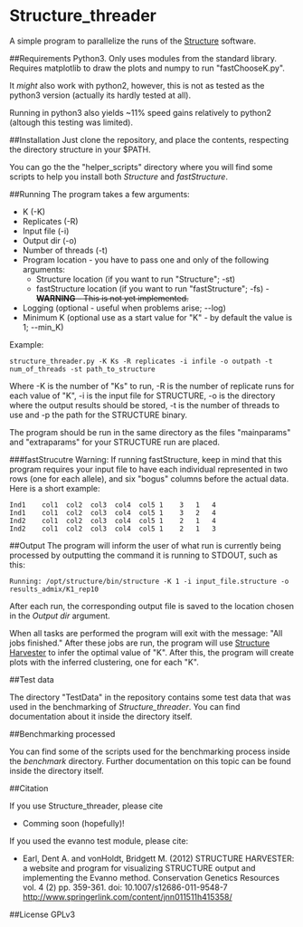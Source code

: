 # Structure_threader
A simple program to parallelize the runs of the [Structure](http://pritchardlab.stanford.edu/structure.html) software.


##Requirements
Python3. Only uses modules from the standard library. Requires matplotlib to draw the plots and numpy to run "fastChooseK.py".

It *might* also work with python2, however, this is not as tested as the python3 version (actually its hardly tested at all).

Running in python3 also yields ~11% speed gains relatively to python2 (altough this testing was limited).


##Installation
Just clone the repository, and place the contents, respecting the directory
structure in your $PATH.

You can go the the "helper_scripts" directory where you will find some scripts to help you install both *Structure* and *fastStructure*.


##Running
The program takes a few arguments:

* K (-K)
* Replicates (-R)
* Input file (-i)
* Output dir (-o)
* Number of threads (-t)
* Program location - you have to pass one and only of the following arguments:
    * Structure location (if you want to run "Structure"; -st)
    * fastStructure location (if you want to run "fastStructure"; -fs) -
     ~~**WARNING** - This is not yet implemented.~~
* Logging (optional - useful when problems arise; --log)
* Minimum K (optional use as a start value for "K" - by default the value is 1; --min_K)

Example:

```
structure_threader.py -K Ks -R replicates -i infile -o outpath -t num_of_threads -st path_to_structure
```

Where -K is the number of "Ks" to run, -R is the number of replicate runs for
each value of "K", -i is the input file for STRUCTURE, -o is the directory where the output results should be stored,
-t is the number of threads to use and -p the path for the STRUCTURE binary.

The program should be run in the same directory as the files "mainparams" and
"extraparams" for your STRUCTURE run are placed.

###fastStrucutre Warning:
If running fastStructure, keep in mind that this program requires your input
file to have each individual represented in two rows (one for each allele), and
six "bogus" columns before the actual data. Here is a short example:

```
Ind1    col1  col2  col3  col4  col5 1    3   1   4
Ind1    col1  col2  col3  col4  col5 1    3   2   4
Ind2    col1  col2  col3  col4  col5 1    2   1   4
Ind2    col1  col2  col3  col4  col5 1    2   1   3

```

##Output
The program will inform the user of what run is currently being processed by
outputting the command it is running to STDOUT, such as this:

```
Running: /opt/structure/bin/structure -K 1 -i input_file.structure -o results_admix/K1_rep10
```

After each run, the corresponding output file is saved to the location chosen in
the *Output dir* argument.

When all tasks are performed the program will exit with the message:
"All jobs finished."
After these jobs are run, the program will use [Structure Harvester](http://taylor0.biology.ucla.edu/struct_harvest/) to infer the optimal value of "K".
After this, the program will create plots with the inferred clustering, one for each "K".

##Test data

The directory "TestData" in the repository contains some test data that was used in the benchmarking of *Structure_threader*.
You can find documentation about it inside the directory itself.

##Benchmarking processed

You can find some of the scripts used for the benchmarking process inside the *benchmark* directory. Further documentation on this topic can be found inside the directory itself.

##Citation

If you use Structure_threader, please cite

* Comming soon (hopefully)!

If you used the evanno test module, please cite:

*  Earl, Dent A. and vonHoldt, Bridgett M. (2012) STRUCTURE HARVESTER: a website
 and program for visualizing STRUCTURE output and implementing the Evanno
 method. Conservation Genetics Resources vol. 4 (2) pp. 359-361. doi: 10.1007/s12686-011-9548-7 http://www.springerlink.com/content/jnn011511h415358/

##License
GPLv3
